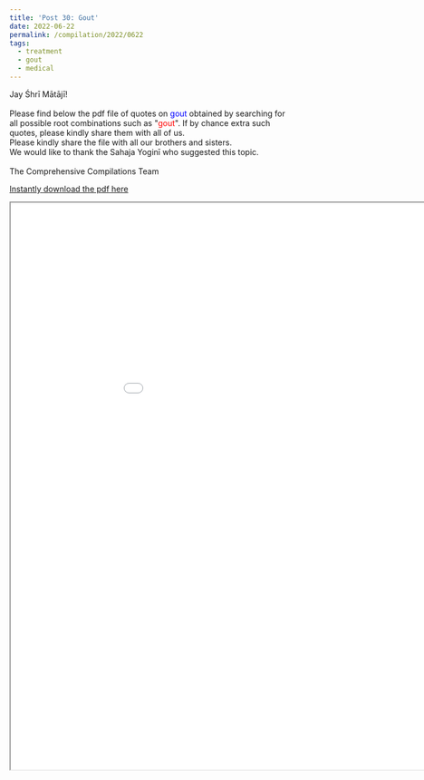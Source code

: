 ```yaml
---
title: 'Post 30: Gout'
date: 2022-06-22
permalink: /compilation/2022/0622
tags:
  - treatment
  - gout
  - medical
---
```


<p>
Jay Śhrī Mātājī!<br>
<br>
Please find below the pdf file of quotes on <font color="blue">gout</font> obtained by searching for all possible root combinations such as "<font color="red">gout</font>". If by chance extra such quotes, please kindly share them with all of us.<br>
Please kindly share the file with all our brothers and sisters.<br>
We would like to thank the Sahaja Yoginī who suggested this topic.<br>
<br>
The Comprehensive Compilations Team<br>
</p>

[Instantly download the pdf here](https://bit.ly/3bf9Tbr)<br>

<iframe src="/pdf/#/files/Gout.pdf" width="1000px" height="1000px"></iframe>
